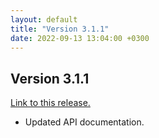 ```yaml
---
layout: default
title: "Version 3.1.1"
date: 2022-09-13 13:04:00 +0300
---
```


## Version 3.1.1

[Link to this release.](https://github.com/vyrjana/DearEIS/releases/tag/3.1.1)

- Updated API documentation.
